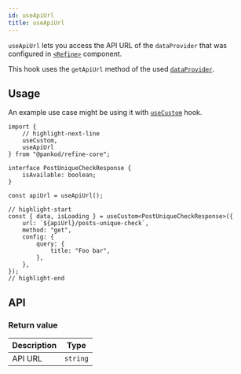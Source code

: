 ```yaml
---
id: useApiUrl
title: useApiUrl
---
```


`useApiUrl` lets you access the API URL of the `dataProvider` that was configured in [`<Refine>`][Refine] component.

This hook uses the `getApiUrl` method of the used [`dataProvider`][Data Provider].

## Usage

An example use case might be using it with [`useCustom`][useCustom] hook.

```tsx
import {
    // highlight-next-line
    useCustom,
    useApiUrl
} from "@pankod/refine-core";

interface PostUniqueCheckResponse {
    isAvailable: boolean;
}

const apiUrl = useApiUrl();

// highlight-start
const { data, isLoading } = useCustom<PostUniqueCheckResponse>({
    url: `${apiUrl}/posts-unique-check`,
    method: "get",
    config: {
        query: {
            title: "Foo bar",
        },
    },
});
// highlight-end
```

## API

### Return value

| Description | Type     |
| ----------- | -------- |
| API URL     | `string` |

[Refine]: /core/components/refine-config.md
[Data Provider]: /core/providers/data-provider.md
[useCustom]: /core/hooks/data/useCustom.md
